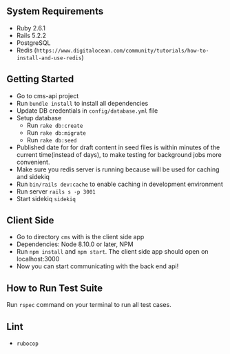 ## System Requirements
- Ruby 2.6.1
- Rails 5.2.2
- PostgreSQL
- Redis (`https://www.digitalocean.com/community/tutorials/how-to-install-and-use-redis`)

## Getting Started
* Go to cms-api project
* Run `bundle install` to install all dependencies
* Update DB credentials in `config/database.yml` file
* Setup database
    *  Run `rake db:create`
    *  Run `rake db:migrate`
    *  Run `rake db:seed`
* Published date for for draft content in seed files is within minutes of the current time(instead of days),
  to make testing for background jobs more convenient.
* Make sure you redis server is running because will be used for caching and sidekiq
* Run `bin/rails dev:cache` to enable caching in development environment
* Run server `rails s -p 3001`
* Start sidekiq `sidekiq`

## Client Side
* Go to directory `cms` with is the client side app
* Dependencies: Node 8.10.0 or later, NPM
* Run `npm install` and `npm start`. The client side app should open on localhost:3000
* Now you can start communicating with the back end api!

## How to Run Test Suite
Run `rspec` command on your terminal to run all test cases.

## Lint
- `rubocop`
